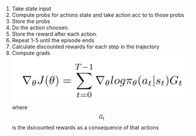 1) Take state input
2) Compute probs for actions state and take action acc to to those probs
3) Store the probs
4) Do the action choosen.
5) Store the reward after each action.
6) Repeat 1-5 until the episode ends
7) Calculate discounted rewards for each step in the trajectory
8) Compute grads
![img.png](img.png)
   where $$G_t$$ is the dsicounted rewards as a consequence of that actions